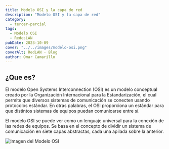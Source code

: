 ```yaml
---
title: Modelo OSI y la capa de red
description: "Modelo OSI y la capa de red"
category:
  - tercer-parcial
tags:
  - Modelo OSI
  - RedesLAN
pubDate: 2023-10-09
cover: "../../images/modelo-osi.png"
coverAlt: RedLAN - Blog
author: Omar Camarillo
---
```


## ¿Que es?
El modelo Open Systems Interconnection (OSI) es un modelo conceptual creado por la Organización Internacional para la Estandarización, el cual permite que diversos sistemas de comunicación se conecten usando protocolos estándar. En otras palabras, el OSI proporciona un estándar para que distintos sistemas de equipos puedan comunicarse entre sí.

El modelo OSI se puede ver como un lenguaje universal para la conexión de las redes de equipos. Se basa en el concepto de dividir un sistema de comunicación en siete capas abstractas, cada una apilada sobre la anterior.

<img src="https://cf-assets.www.cloudflare.com/slt3lc6tev37/6ZH2Etm3LlFHTgmkjLmkxp/59ff240fb3ebdc7794ffaa6e1d69b7c2/osi_model_7_layers.png" alt="Imagen del Modelo OSI" download>
